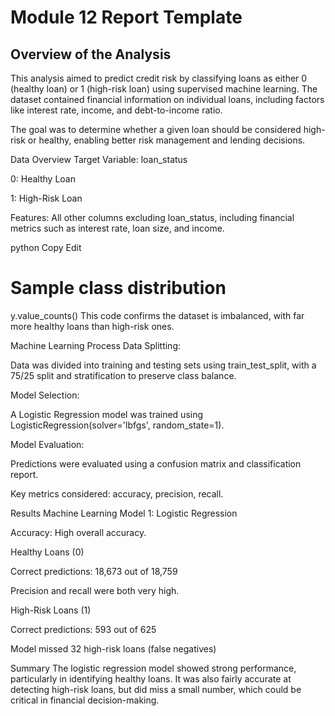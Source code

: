 # Module 12 Report Template

## Overview of the Analysis

This analysis aimed to predict credit risk by classifying loans as either 0 (healthy loan) or 1 (high-risk loan) using supervised machine learning. The dataset contained financial information on individual loans, including factors like interest rate, income, and debt-to-income ratio.

The goal was to determine whether a given loan should be considered high-risk or healthy, enabling better risk management and lending decisions.

Data Overview
Target Variable: loan_status

0: Healthy Loan

1: High-Risk Loan

Features: All other columns excluding loan_status, including financial metrics such as interest rate, loan size, and income.

python
Copy
Edit

# Sample class distribution
y.value_counts()
This code confirms the dataset is imbalanced, with far more healthy loans than high-risk ones.

Machine Learning Process
Data Splitting:

Data was divided into training and testing sets using train_test_split, with a 75/25 split and stratification to preserve class balance.

Model Selection:

A Logistic Regression model was trained using LogisticRegression(solver='lbfgs', random_state=1).

Model Evaluation:

Predictions were evaluated using a confusion matrix and classification report.

Key metrics considered: accuracy, precision, recall.

Results
Machine Learning Model 1: Logistic Regression

Accuracy: High overall accuracy.

Healthy Loans (0)

Correct predictions: 18,673 out of 18,759

Precision and recall were both very high.

High-Risk Loans (1)

Correct predictions: 593 out of 625

Model missed 32 high-risk loans (false negatives)

Summary
The logistic regression model showed strong performance, particularly in identifying healthy loans. It was also fairly accurate at detecting high-risk loans, but did miss a small number, which could be critical in financial decision-making.


